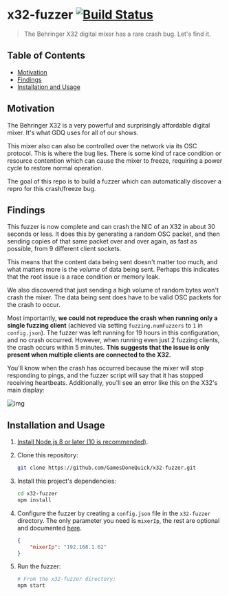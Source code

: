 # x32-fuzzer [![Build Status](https://dev.azure.com/gamesdonequick/x32-fuzzer/_apis/build/status/GamesDoneQuick.x32-fuzzer?branchName=master)](https://dev.azure.com/gamesdonequick/x32-fuzzer/_build/latest?definitionId=3&branchName=master)

> The Behringer X32 digital mixer has a rare crash bug. Let's find it.

## Table of Contents

-   [Motivation](#motivation)
-   [Findings](#findings)
-   [Installation and Usage](#installation-and-usage)

## Motivation

The Behringer X32 is a very powerful and surprisingly affordable digital mixer. It's what GDQ uses for all of our shows.

This mixer also can also be controlled over the network via its OSC protocol. This is where the bug lies. There is some kind of race condition or resource contention which can cause the mixer to freeze, requiring a power cycle to restore normal operation.

The goal of this repo is to build a fuzzer which can automatically discover a repro for this crash/freeze bug.

## Findings

This fuzzer is now complete and can crash the NIC of an X32 in about 30 seconds or less. It does this by generating a random OSC packet, and then sending copies of that same packet over and over again, as fast as possible, from 9 different client sockets.

This means that the content data being sent doesn't matter too much, and what matters more is the _volume_ of data being sent. Perhaps this indicates that the root issue is a race condition or memory leak.

We also discovered that just sending a high volume of random bytes won't crash the mixer. The data being sent does have to be valid OSC packets for the crash to occur.

Most importantly, **we could not reproduce the crash when running only a single fuzzing client** (achieved via setting `fuzzing.numFuzzers` to `1` in `config.json`). The fuzzer was left running for 19 hours in this configuration, and no crash occurred. However, when running even just 2 fuzzing clients, the crash occurs within 5 minutes. **This suggests that the issue is only present when multiple clients are connected to the X32.**

You'll know when the crash has occurred because the mixer will stop responding to pings, and the fuzzer script will say that it has stopped receiving heartbeats. Additionally, you'll see an error like this on the X32's main display:

![img](https://i.imgur.com/s0hzH3H.jpg)

## Installation and Usage

1. [Install Node.js 8 or later (10 is recommended)](https://nodejs.org/en/).
2. Clone this repository:

    ```bash
    git clone https://github.com/GamesDoneQuick/x32-fuzzer.git
    ```

3. Install this project's dependencies:

    ```bash
    cd x32-fuzzer
    npm install
    ```

4. Configure the fuzzer by creating a `config.json` file in the `x32-fuzzer` directory. The only parameter you need is `mixerIp`, the rest are optional and documented [here](https://github.com/GamesDoneQuick/x32-fuzzer/blob/master/src/config.ts).

    ```json
    {
    	"mixerIp": "192.168.1.62"
    }
    ```

5. Run the fuzzer:

    ```bash
    # From the x32-fuzzer directory:
    npm start
    ```
